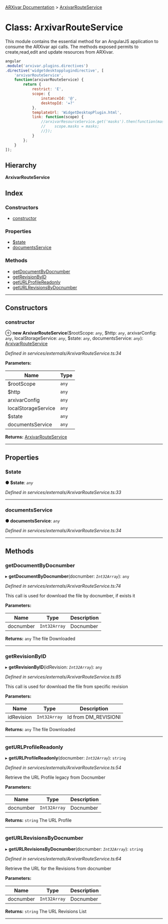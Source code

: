[ARXivar Documentation](../README.md) > [ArxivarRouteService](../classes/arxivarrouteservice.md)

# Class: ArxivarRouteService

This module contains the essential method for an AngularJS application to consume the ARXivar api calls. The methods exposed permits to create,read,edit and update resources from ARXivar.

```javascript
angular
.module('arxivar.plugins.directives')
.directive('widgetdesktopplugindirective', [
    'arxivarRouteService',
    function(arxivarRouteService) {
        return {
            restrict: 'E',
            scope: {
                instanceId: '@',
                desktopId: '=?'
            },
            templateUrl: 'WidgetDesktopPlugin.html',
            link: function(scope) {
                //arxivarResourceService.get('masks').then(function(masks) {
                //    scope.masks = masks;
                //});
            }
        };
    }
]);
```

## Hierarchy

**ArxivarRouteService**

## Index

### Constructors

* [constructor](arxivarrouteservice.md#constructor)

### Properties

* [$state](arxivarrouteservice.md#_state)
* [documentsService](arxivarrouteservice.md#documentsservice)

### Methods

* [getDocumentByDocnumber](arxivarrouteservice.md#getdocumentbydocnumber)
* [getRevisionByID](arxivarrouteservice.md#getrevisionbyid)
* [getURLProfileReadonly](arxivarrouteservice.md#geturlprofilereadonly)
* [getURLRevisionsByDocnumber](arxivarrouteservice.md#geturlrevisionsbydocnumber)

---

## Constructors

<a id="constructor"></a>

###  constructor

⊕ **new ArxivarRouteService**($rootScope: *`any`*, $http: *`any`*, arxivarConfig: *`any`*, localStorageService: *`any`*, $state: *`any`*, documentsService: *`any`*): [ArxivarRouteService](arxivarrouteservice.md)

*Defined in services/externals/ArxivarRouteService.ts:34*

**Parameters:**

| Name | Type |
| ------ | ------ |
| $rootScope | `any` |
| $http | `any` |
| arxivarConfig | `any` |
| localStorageService | `any` |
| $state | `any` |
| documentsService | `any` |

**Returns:** [ArxivarRouteService](arxivarrouteservice.md)

___

## Properties

<a id="_state"></a>

###  $state

**● $state**: *`any`*

*Defined in services/externals/ArxivarRouteService.ts:33*

___
<a id="documentsservice"></a>

###  documentsService

**● documentsService**: *`any`*

*Defined in services/externals/ArxivarRouteService.ts:34*

___

## Methods

<a id="getdocumentbydocnumber"></a>

###  getDocumentByDocnumber

▸ **getDocumentByDocnumber**(docnumber: *`Int32Array`*): `any`

*Defined in services/externals/ArxivarRouteService.ts:74*

This call is used for download the file by docnumber, if exists it

**Parameters:**

| Name | Type | Description |
| ------ | ------ | ------ |
| docnumber | `Int32Array` |  Docnumber |

**Returns:** `any`
The file Downloaded

___
<a id="getrevisionbyid"></a>

###  getRevisionByID

▸ **getRevisionByID**(idRevision: *`Int32Array`*): `any`

*Defined in services/externals/ArxivarRouteService.ts:85*

This call is used for download the file from specific revision

**Parameters:**

| Name | Type | Description |
| ------ | ------ | ------ |
| idRevision | `Int32Array` |  Id from DM\_REVISIONI |

**Returns:** `any`
The file Downloaded

___
<a id="geturlprofilereadonly"></a>

###  getURLProfileReadonly

▸ **getURLProfileReadonly**(docnumber: *`Int32Array`*): `string`

*Defined in services/externals/ArxivarRouteService.ts:54*

Retrieve the URL Profile legacy from Docnumber

**Parameters:**

| Name | Type | Description |
| ------ | ------ | ------ |
| docnumber | `Int32Array` |  Docnumber |

**Returns:** `string`
The URL Profile

___
<a id="geturlrevisionsbydocnumber"></a>

###  getURLRevisionsByDocnumber

▸ **getURLRevisionsByDocnumber**(docnumber: *`Int32Array`*): `string`

*Defined in services/externals/ArxivarRouteService.ts:64*

Retrieve the URL for the Revisions from docnumber

**Parameters:**

| Name | Type | Description |
| ------ | ------ | ------ |
| docnumber | `Int32Array` |  Docnumber |

**Returns:** `string`
The URL Revisions List

___

